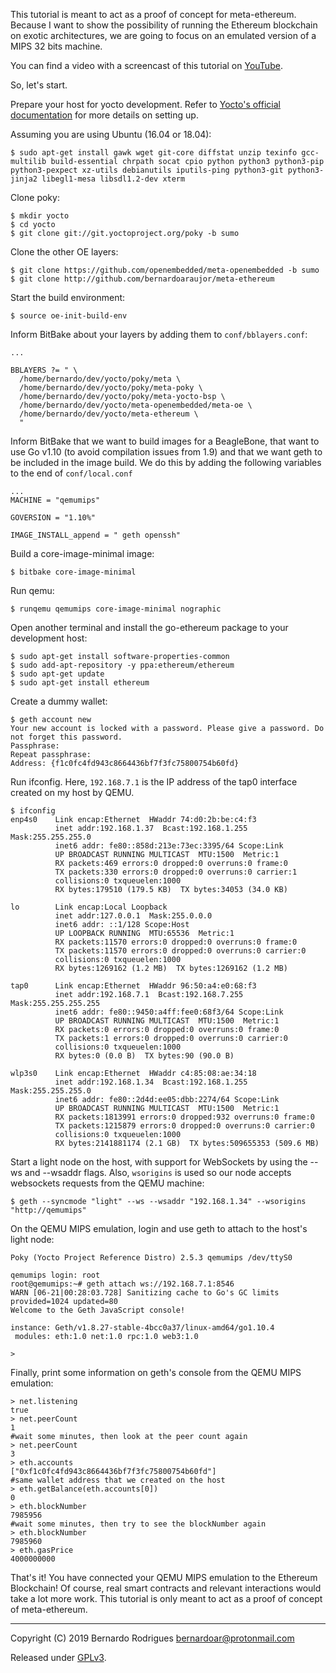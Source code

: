 This tutorial is meant to act as a proof of concept for meta-ethereum. Because I want to show the possibility of running the Ethereum blockchain on exotic architectures, we are going to focus on an emulated version of a MIPS 32 bits machine.

You can find a video with a screencast of this tutorial on [YouTube](https://youtu.be/IZ6nDKGy7NA).

So, let's start.

Prepare your host for yocto development. Refer to [Yocto's official documentation](https://www.yoctoproject.org/docs/latest/mega-manual/mega-manual.html#detailed-supported-distros) for more details on setting up.

Assuming you are using Ubuntu (16.04 or 18.04):
```
$ sudo apt-get install gawk wget git-core diffstat unzip texinfo gcc-multilib build-essential chrpath socat cpio python python3 python3-pip python3-pexpect xz-utils debianutils iputils-ping python3-git python3-jinja2 libegl1-mesa libsdl1.2-dev xterm
```
Clone poky:

```
$ mkdir yocto
$ cd yocto
$ git clone git://git.yoctoproject.org/poky -b sumo
```

Clone the other OE layers:
```
$ git clone https://github.com/openembedded/meta-openembedded -b sumo
$ git clone http://github.com/bernardoaraujor/meta-ethereum
```

Start the build environment:
```
$ source oe-init-build-env
```

Inform BitBake about your layers by adding them to `conf/bblayers.conf`:
```
...

BBLAYERS ?= " \
  /home/bernardo/dev/yocto/poky/meta \
  /home/bernardo/dev/yocto/poky/meta-poky \
  /home/bernardo/dev/yocto/poky/meta-yocto-bsp \
  /home/bernardo/dev/yocto/meta-openembedded/meta-oe \
  /home/bernardo/dev/yocto/meta-ethereum \
  "
```

Inform BitBake that we want to build images for a BeagleBone, that want to use Go v1.10 (to avoid compilation issues from 1.9) and that we want geth to be included in the image build. We do this by adding the following variables to the end of `conf/local.conf`
```
...
MACHINE = "qemumips"

GOVERSION = "1.10%"

IMAGE_INSTALL_append = " geth openssh"
```

Build a core-image-minimal image:
```
$ bitbake core-image-minimal
```

Run qemu:

```
$ runqemu qemumips core-image-minimal nographic
```

Open another terminal and install the go-ethereum package to your development host:
```
$ sudo apt-get install software-properties-common
$ sudo add-apt-repository -y ppa:ethereum/ethereum
$ sudo apt-get update
$ sudo apt-get install ethereum
```

Create a dummy wallet:

```
$ geth account new
Your new account is locked with a password. Please give a password. Do not forget this password.
Passphrase: 
Repeat passphrase: 
Address: {f1c0fc4fd943c8664436bf7f3fc75800754b60fd}

```

Run ifconfig. Here, `192.168.7.1` is the IP address of the tap0 interface created on my host by QEMU. 
```
$ ifconfig
enp4s0    Link encap:Ethernet  HWaddr 74:d0:2b:be:c4:f3  
          inet addr:192.168.1.37  Bcast:192.168.1.255  Mask:255.255.255.0
          inet6 addr: fe80::858d:213e:73ec:3395/64 Scope:Link
          UP BROADCAST RUNNING MULTICAST  MTU:1500  Metric:1
          RX packets:469 errors:0 dropped:0 overruns:0 frame:0
          TX packets:330 errors:0 dropped:0 overruns:0 carrier:1
          collisions:0 txqueuelen:1000 
          RX bytes:179510 (179.5 KB)  TX bytes:34053 (34.0 KB)

lo        Link encap:Local Loopback  
          inet addr:127.0.0.1  Mask:255.0.0.0
          inet6 addr: ::1/128 Scope:Host
          UP LOOPBACK RUNNING  MTU:65536  Metric:1
          RX packets:11570 errors:0 dropped:0 overruns:0 frame:0
          TX packets:11570 errors:0 dropped:0 overruns:0 carrier:0
          collisions:0 txqueuelen:1000 
          RX bytes:1269162 (1.2 MB)  TX bytes:1269162 (1.2 MB)

tap0      Link encap:Ethernet  HWaddr 96:50:a4:e0:68:f3  
          inet addr:192.168.7.1  Bcast:192.168.7.255  Mask:255.255.255.255
          inet6 addr: fe80::9450:a4ff:fee0:68f3/64 Scope:Link
          UP BROADCAST RUNNING MULTICAST  MTU:1500  Metric:1
          RX packets:0 errors:0 dropped:0 overruns:0 frame:0
          TX packets:1 errors:0 dropped:0 overruns:0 carrier:0
          collisions:0 txqueuelen:1000 
          RX bytes:0 (0.0 B)  TX bytes:90 (90.0 B)

wlp3s0    Link encap:Ethernet  HWaddr c4:85:08:ae:34:18  
          inet addr:192.168.1.34  Bcast:192.168.1.255  Mask:255.255.255.0
          inet6 addr: fe80::2d4d:ee05:dbb:2274/64 Scope:Link
          UP BROADCAST RUNNING MULTICAST  MTU:1500  Metric:1
          RX packets:1813991 errors:0 dropped:932 overruns:0 frame:0
          TX packets:1215879 errors:0 dropped:0 overruns:0 carrier:0
          collisions:0 txqueuelen:1000 
          RX bytes:2141881174 (2.1 GB)  TX bytes:509655353 (509.6 MB)

```

Start a light node on the host, with support for WebSockets by using the --ws and --wsaddr flags. Also, `wsorigins` is used so our node accepts websockets requests from the QEMU machine:
```
$ geth --syncmode "light" --ws --wsaddr "192.168.1.34" --wsorigins "http://qemumips"

```

On the QEMU MIPS emulation, login and use geth to attach to the host's light node:
```
Poky (Yocto Project Reference Distro) 2.5.3 qemumips /dev/ttyS0

qemumips login: root
root@qemumips:~# geth attach ws://192.168.7.1:8546
WARN [06-21|00:28:03.728] Sanitizing cache to Go's GC limits       provided=1024 updated=80
Welcome to the Geth JavaScript console!

instance: Geth/v1.8.27-stable-4bcc0a37/linux-amd64/go1.10.4
 modules: eth:1.0 net:1.0 rpc:1.0 web3:1.0

> 

```

Finally, print some information on geth's console from the QEMU MIPS emulation:
```
> net.listening
true
> net.peerCount
1
#wait some minutes, then look at the peer count again
> net.peerCount
3
> eth.accounts
["0xf1c0fc4fd943c8664436bf7f3fc75800754b60fd"]
#same wallet address that we created on the host
> eth.getBalance(eth.accounts[0])
0
> eth.blockNumber
7985956
#wait some minutes, then try to see the blockNumber again
> eth.blockNumber
7985960
> eth.gasPrice
4000000000

```

That's it! You have connected your QEMU MIPS emulation to the Ethereum Blockchain! Of course, real smart contracts and relevant interactions would take a lot more work. This tutorial is only meant to act as a proof of concept of meta-ethereum.

---

Copyright (C) 2019 Bernardo Rodrigues <bernardoar@protonmail.com>

Released under [GPLv3](https://github.com/bernardoaraujor/meta-ethereum/blob/master/LICENSE).
